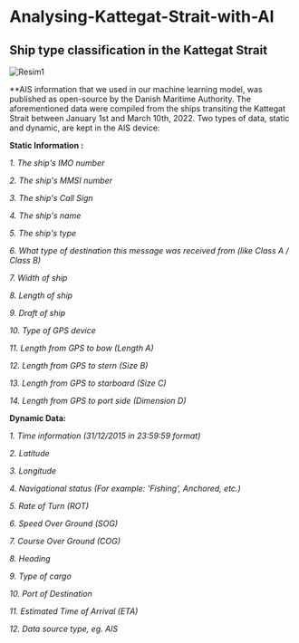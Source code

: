 # Analysing-Kattegat-Strait-with-AI
## Ship type classification in the Kattegat Strait

![Resim1](https://user-images.githubusercontent.com/73931928/162428833-9e2977ae-700c-483a-90a7-643dcb3416af.png)


**AIS information that we used in our machine learning model, was published as open-source by the Danish Maritime Authority. The aforementioned data were compiled from the ships transiting the Kattegat Strait between January 1st and March 10th, 2022.
Two types of data, static and dynamic, are kept in the AIS device:

**Static Information :**

*1. The ship's IMO number*

*2. The ship's MMSI number*

*3. The ship's Call Sign*

*4. The ship's name*

*5. The ship's type*

*6. What type of destination this message was received from (like Class A / Class B)*

*7. Width of ship*

*8. Length of ship*

*9. Draft of ship*

*10. Type of GPS device*

*11. Length from GPS to bow (Length A)*

*12. Length from GPS to stern (Size B)*

*13. Length from GPS to starboard (Size C)*

*14. Length from GPS to port side (Dimension D)*


**Dynamic Data:**

*1. Time information (31/12/2015 in 23:59:59 format)*

*2. Latitude*

*3. Longitude*

*4. Navigational status (For example: 'Fishing', Anchored, etc.)*

*5. Rate of Turn (ROT)*

*6. Speed Over Ground (SOG)*

*7. Course Over Ground (COG)*

*8. Heading*

*9. Type of cargo*

*10. Port of Destination*

*11. Estimated Time of Arrival (ETA)*

*12. Data source type, eg. AIS*

